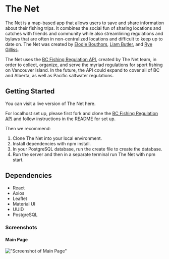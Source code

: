 # The Net

The Net is a map-based app that allows users to save and share information about their fishing trips. It combines the social fun of sharing locations and catches with friends and community while also streamlining regulations and bylaws that are often in non-centralized locations and difficult to keep up to date on. The Net was created by [Elodie Bouthors](https://github.com/elodiebhs), [Liam Butler](https://github.com/brjl), and [Rye Gilliss](https://github.com/RGilliss).

The Net uses the [BC Fishing Regulation API](https://github.com/brjl/bc-fishing-regs-api), created by The Net team, in order to collect, organize, and serve the myriad regulations for sport fishing on Vancouver Island. In the future, the API could expand to cover all of BC and Alberta, as well as Pacific saltwater regulations. 

## Getting Started

You can visit a live version of The Net here.

For localhost set up, please first fork and clone the [BC Fishing Regulation API](https://github.com/brjl/bc-fishing-regs-api) and follow instructions in the README for set up. 

Then we recommend:

1. Clone The Net into your local environment.
2. Install dependencies with npm install.
3. In your PostgreSQL database, run the create file to create the database. 
4. Run the server and then in a separate terminal run The Net with npm start.

## Dependencies

- React
- Axios
- Leaflet
- Material UI
- UUID
- PostgreSQL

### Screenshots

#### Main Page
!["Screenshot of Main Page"](https://raw.githubusercontent.com/brjl/the-net/master/documents/1_Home%20Page.png)
